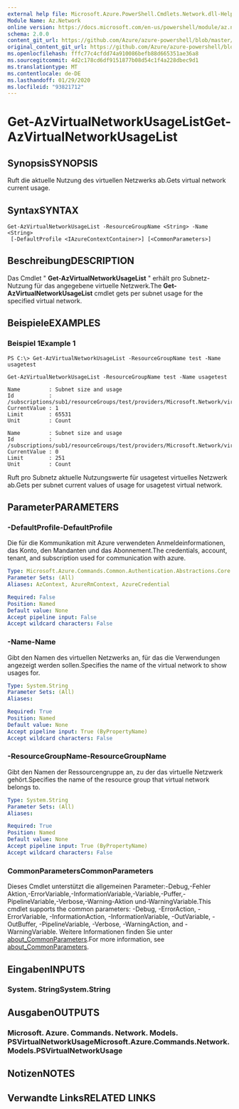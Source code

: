 ```yaml
---
external help file: Microsoft.Azure.PowerShell.Cmdlets.Network.dll-Help.xml
Module Name: Az.Network
online version: https://docs.microsoft.com/en-us/powershell/module/az.network/get-azvirtualnetworkusagelist
schema: 2.0.0
content_git_url: https://github.com/Azure/azure-powershell/blob/master/src/Network/Network/help/Get-AzVirtualNetworkUsageList.md
original_content_git_url: https://github.com/Azure/azure-powershell/blob/master/src/Network/Network/help/Get-AzVirtualNetworkUsageList.md
ms.openlocfilehash: fffc77c4cfdd74a910086befb88d665351ae36a8
ms.sourcegitcommit: 4d2c178cd6df9151877b08d54c1f4a228dbec9d1
ms.translationtype: MT
ms.contentlocale: de-DE
ms.lasthandoff: 01/29/2020
ms.locfileid: "93821712"
---
```

# <span data-ttu-id="bbbe3-101">Get-AzVirtualNetworkUsageList</span><span class="sxs-lookup"><span data-stu-id="bbbe3-101">Get-AzVirtualNetworkUsageList</span></span>

## <span data-ttu-id="bbbe3-102">Synopsis</span><span class="sxs-lookup"><span data-stu-id="bbbe3-102">SYNOPSIS</span></span>
<span data-ttu-id="bbbe3-103">Ruft die aktuelle Nutzung des virtuellen Netzwerks ab.</span><span class="sxs-lookup"><span data-stu-id="bbbe3-103">Gets virtual network current usage.</span></span>

## <span data-ttu-id="bbbe3-104">Syntax</span><span class="sxs-lookup"><span data-stu-id="bbbe3-104">SYNTAX</span></span>

```
Get-AzVirtualNetworkUsageList -ResourceGroupName <String> -Name <String>
 [-DefaultProfile <IAzureContextContainer>] [<CommonParameters>]
```

## <span data-ttu-id="bbbe3-105">Beschreibung</span><span class="sxs-lookup"><span data-stu-id="bbbe3-105">DESCRIPTION</span></span>
<span data-ttu-id="bbbe3-106">Das Cmdlet " **Get-AzVirtualNetworkUsageList** " erhält pro Subnetz-Nutzung für das angegebene virtuelle Netzwerk.</span><span class="sxs-lookup"><span data-stu-id="bbbe3-106">The **Get-AzVirtualNetworkUsageList** cmdlet gets per subnet usage for the specified virtual network.</span></span>

## <span data-ttu-id="bbbe3-107">Beispiele</span><span class="sxs-lookup"><span data-stu-id="bbbe3-107">EXAMPLES</span></span>

### <span data-ttu-id="bbbe3-108">Beispiel 1</span><span class="sxs-lookup"><span data-stu-id="bbbe3-108">Example 1</span></span>
```
PS C:\> Get-AzVirtualNetworkUsageList -ResourceGroupName test -Name usagetest

Get-AzVirtualNetworkUsageList -ResourceGroupName test -Name usagetest

Name         : Subnet size and usage
Id           : /subscriptions/sub1/resourceGroups/test/providers/Microsoft.Network/virtualNetworks/usagetest/subnets/subnet
CurrentValue : 1
Limit        : 65531
Unit         : Count

Name         : Subnet size and usage
Id           : /subscriptions/sub1/resourceGroups/test/providers/Microsoft.Network/virtualNetworks/usagetest/subnets/subnet11
CurrentValue : 0
Limit        : 251
Unit         : Count
```

<span data-ttu-id="bbbe3-109">Ruft pro Subnetz aktuelle Nutzungswerte für usagetest virtuelles Netzwerk ab.</span><span class="sxs-lookup"><span data-stu-id="bbbe3-109">Gets per subnet current values of usage for usagetest virtual network.</span></span>

## <span data-ttu-id="bbbe3-110">Parameter</span><span class="sxs-lookup"><span data-stu-id="bbbe3-110">PARAMETERS</span></span>

### <span data-ttu-id="bbbe3-111">-DefaultProfile</span><span class="sxs-lookup"><span data-stu-id="bbbe3-111">-DefaultProfile</span></span>
<span data-ttu-id="bbbe3-112">Die für die Kommunikation mit Azure verwendeten Anmeldeinformationen, das Konto, den Mandanten und das Abonnement.</span><span class="sxs-lookup"><span data-stu-id="bbbe3-112">The credentials, account, tenant, and subscription used for communication with azure.</span></span>

```yaml
Type: Microsoft.Azure.Commands.Common.Authentication.Abstractions.Core.IAzureContextContainer
Parameter Sets: (All)
Aliases: AzContext, AzureRmContext, AzureCredential

Required: False
Position: Named
Default value: None
Accept pipeline input: False
Accept wildcard characters: False
```

### <span data-ttu-id="bbbe3-113">-Name</span><span class="sxs-lookup"><span data-stu-id="bbbe3-113">-Name</span></span>
<span data-ttu-id="bbbe3-114">Gibt den Namen des virtuellen Netzwerks an, für das die Verwendungen angezeigt werden sollen.</span><span class="sxs-lookup"><span data-stu-id="bbbe3-114">Specifies the name of the virtual network to show usages for.</span></span>

```yaml
Type: System.String
Parameter Sets: (All)
Aliases:

Required: True
Position: Named
Default value: None
Accept pipeline input: True (ByPropertyName)
Accept wildcard characters: False
```

### <span data-ttu-id="bbbe3-115">-ResourceGroupName</span><span class="sxs-lookup"><span data-stu-id="bbbe3-115">-ResourceGroupName</span></span>
<span data-ttu-id="bbbe3-116">Gibt den Namen der Ressourcengruppe an, zu der das virtuelle Netzwerk gehört.</span><span class="sxs-lookup"><span data-stu-id="bbbe3-116">Specifies the name of the resource group that virtual network belongs to.</span></span>

```yaml
Type: System.String
Parameter Sets: (All)
Aliases:

Required: True
Position: Named
Default value: None
Accept pipeline input: True (ByPropertyName)
Accept wildcard characters: False
```

### <span data-ttu-id="bbbe3-117">CommonParameters</span><span class="sxs-lookup"><span data-stu-id="bbbe3-117">CommonParameters</span></span>
<span data-ttu-id="bbbe3-118">Dieses Cmdlet unterstützt die allgemeinen Parameter:-Debug,-Fehler Aktion,-ErrorVariable,-InformationVariable,-Variable,-Puffer,-PipelineVariable,-Verbose,-Warning-Aktion und-WarningVariable.</span><span class="sxs-lookup"><span data-stu-id="bbbe3-118">This cmdlet supports the common parameters: -Debug, -ErrorAction, -ErrorVariable, -InformationAction, -InformationVariable, -OutVariable, -OutBuffer, -PipelineVariable, -Verbose, -WarningAction, and -WarningVariable.</span></span> <span data-ttu-id="bbbe3-119">Weitere Informationen finden Sie unter [about_CommonParameters](https://go.microsoft.com/fwlink/?LinkID=113216).</span><span class="sxs-lookup"><span data-stu-id="bbbe3-119">For more information, see [about_CommonParameters](https://go.microsoft.com/fwlink/?LinkID=113216).</span></span>

## <span data-ttu-id="bbbe3-120">Eingaben</span><span class="sxs-lookup"><span data-stu-id="bbbe3-120">INPUTS</span></span>

### <span data-ttu-id="bbbe3-121">System. String</span><span class="sxs-lookup"><span data-stu-id="bbbe3-121">System.String</span></span>

## <span data-ttu-id="bbbe3-122">Ausgaben</span><span class="sxs-lookup"><span data-stu-id="bbbe3-122">OUTPUTS</span></span>

### <span data-ttu-id="bbbe3-123">Microsoft. Azure. Commands. Network. Models. PSVirtualNetworkUsage</span><span class="sxs-lookup"><span data-stu-id="bbbe3-123">Microsoft.Azure.Commands.Network.Models.PSVirtualNetworkUsage</span></span>

## <span data-ttu-id="bbbe3-124">Notizen</span><span class="sxs-lookup"><span data-stu-id="bbbe3-124">NOTES</span></span>

## <span data-ttu-id="bbbe3-125">Verwandte Links</span><span class="sxs-lookup"><span data-stu-id="bbbe3-125">RELATED LINKS</span></span>
